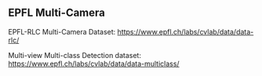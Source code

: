 ## EPFL Multi-Camera

EPFL-RLC Multi-Camera Dataset: https://www.epfl.ch/labs/cvlab/data/data-rlc/

Multi-view Multi-class Detection dataset: https://www.epfl.ch/labs/cvlab/data/data-multiclass/
